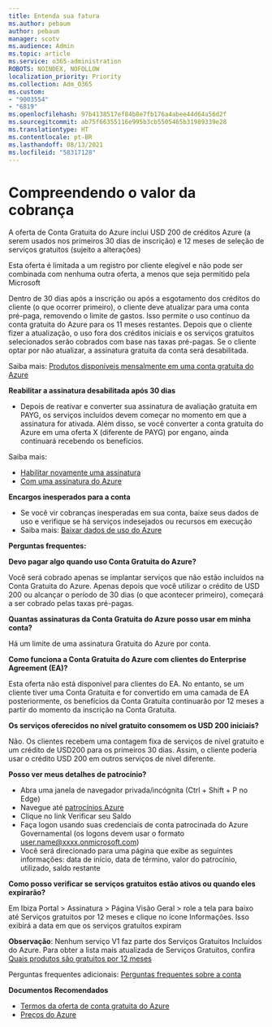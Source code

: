 ```yaml
---
title: Entenda sua fatura
ms.author: pebaum
author: pebaum
manager: scotv
ms.audience: Admin
ms.topic: article
ms.service: o365-administration
ROBOTS: NOINDEX, NOFOLLOW
localization_priority: Priority
ms.collection: Adm_O365
ms.custom:
- "9003554"
- "6819"
ms.openlocfilehash: 97b4138517ef84b8e7fb176a4abee44d64a56d2f
ms.sourcegitcommit: ab75f66355116e995b3cb5505465b31989339e28
ms.translationtype: HT
ms.contentlocale: pt-BR
ms.lasthandoff: 08/13/2021
ms.locfileid: "58317128"
---
```

# <a name="understand-billing-amount"></a>Compreendendo o valor da cobrança

A oferta de Conta Gratuita do Azure inclui USD 200 de créditos Azure (a serem usados nos primeiros 30 dias de inscrição) e 12 meses de seleção de serviços gratuitos (sujeito a alterações)

Esta oferta é limitada a um registro por cliente elegível e não pode ser combinada com nenhuma outra oferta, a menos que seja permitido pela Microsoft

Dentro de 30 dias após a inscrição ou após a esgotamento dos créditos do cliente (o que ocorrer primeiro), o cliente deve atualizar para uma conta pré-paga, removendo o limite de gastos. Isso permite o uso contínuo da conta gratuita do Azure para os 11 meses restantes. Depois que o cliente fizer a atualização, o uso fora dos créditos iniciais e os serviços gratuitos selecionados serão cobrados com base nas taxas pré-pagas. Se o cliente optar por não atualizar, a assinatura gratuita da conta será desabilitada.

Saiba mais: [Produtos disponíveis mensalmente em uma conta gratuita do Azure](https://azure.microsoft.com/free/free-account-faq/)

**Reabilitar a assinatura desabilitada após 30 dias**

- Depois de reativar e converter sua assinatura de avaliação gratuita em PAYG, os serviços incluídos devem começar no momento em que a assinatura for ativada. Além disso, se você converter a conta gratuita do Azure em uma oferta X (diferente de PAYG) por engano, ainda continuará recebendo os benefícios.

Saiba mais: 
- [Habilitar novamente uma assinatura](https://docs.microsoft.com/azure/billing/billing-subscription-become-disable?WT.mc_id=Portal-Microsoft_Azure_Support)
- [Com uma assinatura do Azure](https://docs.microsoft.com/azure/billing/billing-how-to-cancel-azure-subscription?WT.mc_id=Portal-Microsoft_Azure_Support)

**Encargos inesperados para a conta**

- Se você vir cobranças inesperadas em sua conta, baixe seus dados de uso e verifique se há serviços indesejados ou recursos em execução
- Saiba mais: [Baixar dados de uso do Azure](https://docs.microsoft.com/azure/billing/billing-download-azure-invoice-daily-usage-date?WT.mc_id=Portal-Microsoft_Azure_Support#download-usage)

**Perguntas frequentes:**

**Devo pagar algo quando uso Conta Gratuita do Azure?**

Você será cobrado apenas se implantar serviços que não estão incluídos na Conta Gratuita do Azure. Apenas depois que você utilizar o crédito de USD 200 ou alcançar o período de 30 dias (o que acontecer primeiro), começará a ser cobrado pelas taxas pré-pagas.

**Quantas assinaturas da Conta Gratuita do Azure posso usar em minha conta?**  

Há um limite de uma assinatura Gratuita do Azure por conta.

**Como funciona a Conta Gratuita do Azure com clientes do Enterprise Agreement (EA)?**  

Esta oferta não está disponível para clientes do EA. No entanto, se um cliente tiver uma Conta Gratuita e for convertido em uma camada de EA posteriormente, os benefícios da Conta Gratuita continuarão por 12 meses a partir do momento da inscrição na Conta Gratuita.

**Os serviços oferecidos no nível gratuito consomem os USD 200 iniciais?**  

Não. Os clientes recebem uma contagem fixa de serviços de nível gratuito e um crédito de USD200 para os primeiros 30 dias. Assim, o cliente poderia usar o crédito USD 200 em outros serviços de nível diferente.

**Posso ver meus detalhes de patrocínio?**

- Abra uma janela de navegador privada/incógnita (Ctrl + Shift + P no Edge)
- Navegue até [patrocínios Azure](http://www.microsoftazuresponsorships.com/)
- Clique no link Verificar seu Saldo
- Faça logon usando suas credenciais de conta patrocinada do Azure Governamental (os logons devem usar o formato user.name@xxxx.onmicrosoft.com)
- Você será direcionado para uma página que exibe as seguintes informações: data de início, data de término, valor do patrocínio, utilizado, saldo restante

**Como posso verificar se serviços gratuitos estão ativos ou quando eles expirarão?**

Em Ibiza Portal > Assinatura > Página Visão Geral > role a tela para baixo até Serviços gratuitos por 12 meses e clique no ícone Informações. Isso exibirá a data em que os serviços gratuitos expiram

**Observação**: Nenhum serviço V1 faz parte dos Serviços Gratuitos Incluídos do Azure. Para obter a lista mais atualizada de Serviços Gratuitos, confira [Quais produtos são gratuitos por 12 meses](http://www.microsoftazuresponsorships.com/)

Perguntas frequentes adicionais: [Perguntas frequentes sobre a conta](https://azure.microsoft.com/free/free-account-faq/)

**Documentos Recomendados**

- [Termos da oferta de conta gratuita do Azure](https://azure.microsoft.com/offers/ms-azr-0044p/)
- [Preços do Azure](https://azure.microsoft.com/pricing/)